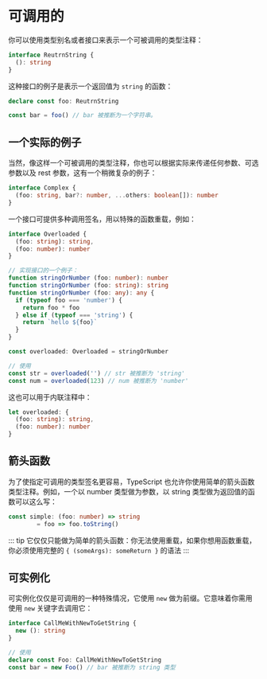 # 可调用的

你可以使用类型别名或者接口来表示一个可被调用的类型注释：

```ts
interface ReutrnString {
  (): string
}
```

这种接口的例子是表示一个返回值为 `string` 的函数：

```ts
declare const foo: ReutrnString

const bar = foo() // bar 被推断为一个字符串。
```

## 一个实际的例子

当然，像这样一个可被调用的类型注释，你也可以根据实际来传递任何参数、可选参数以及 rest 参数，这有一个稍微复杂的例子：

```ts
interface Complex {
  (foo: string, bar?: number, ...others: boolean[]): number
}
```

一个接口可提供多种调用签名，用以特殊的函数重载，例如：

```ts
interface Overloaded {
  (foo: string): string,
  (foo: number): number
}

// 实现接口的一个例子：
function stringOrNumber (foo: number): number
function stringOrNumber (foo: string): string
function stringOrNumber (foo: any): any {
  if (typeof foo === 'number') {
    return foo * foo
  } else if (typeof === 'string') {
    return `hello ${foo}`
  }
}

const overloaded: Overloaded = stringOrNumber

// 使用
const str = overloaded('') // str 被推断为 'string'
const num = overloaded(123) // num 被推断为 'number'
```

这也可以用于内联注释中：

```ts
let overloaded: {
  (foo: string): string,
  (foo: number): number
}
```

## 箭头函数

为了使指定可调用的类型签名更容易，TypeScript 也允许你使用简单的箭头函数类型注释。例如，一个以 number 类型做为参数，以 string 类型做为返回值的函数可以这么写：

```ts
const simple: (foo: number) => string
        = foo => foo.toString()
```

::: tip
它仅仅只能做为简单的箭头函数：你无法使用重载，如果你想用函数重载，你必须使用完整的 `{ (someArgs): someReturn }` 的语法
:::

## 可实例化

可实例化仅仅是可调用的一种特殊情况，它使用 `new` 做为前缀。它意味着你需用使用 `new` 关键字去调用它：

```ts
interface CallMeWithNewToGetString {
  new (): string
}

// 使用
declare const Foo: CallMeWithNewToGetString
const bar = new Foo() // bar 被推断为 string 类型
```